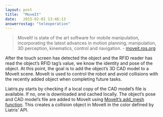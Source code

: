 ```yaml
---
layout: post
title:  "MoveIt"
date:   2015-02-01 13:46:13
answerrostag: "teleoperation"
---
```


> MoveIt! is state of the art software for mobile manipulation, incorporating the latest advances in motion planning, manipulation, 3D perception, kinematics, control and navigation. - [moveit.ros.org](http://moveit.ros.org)

After the touch screen has detected the object and the RFID reader has read the object’s RFID tag’s value, we know the identity and pose of the object.  At this point, the goal is to add the object’s 3D CAD model to a MoveIt scene.  MoveIt is used to control the robot and avoid collisions with the recently added object when completing future tasks.

Liatris.py starts by checking if a local copy of the CAD model’s file is available. If no, one is downloaded and cached locally. The object’s pose and CAD model’s file are added to MoveIt using [MoveIt’s add_mesh function](http://moveit.ros.org/wiki/Environment_Representation/Overview). This creates a collision object in MoveIt in the color defined by Liatris’ API.
